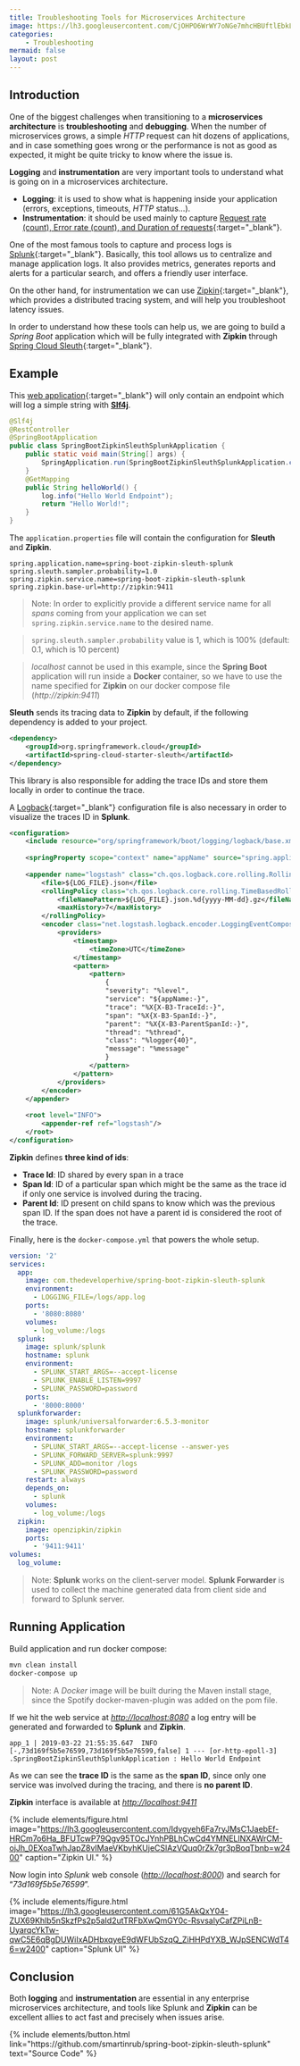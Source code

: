 ```yaml
---
title: Troubleshooting Tools for Microservices Architecture
image: https://lh3.googleusercontent.com/CjOHPO6WrWY7oNGe7mhcHBUftlEbkLppOK-xU9godBxsemdsI72V-DIACAMLddNjH28AGQTw2gEs3WHyV8woK6oG6Uh0KuT_QhRq5TfC3O2fMR3idA-D2QdOil-JUbGdyJbU6PVQhElRMRQ763IqkBXKxwqziXB1LE80V5idEztOEW3pmTt8DYPGUVe_I6USlJhk7_TvgRyhQ51GFQVoj6ZksQPuc235hXMQhbpeA65tq5Q6dXlt8ntYmuxoVVCKM1Oo32rZvYBH4LTo1CM8iuFMaWjw8NUVcwZ6bu5r3iNmkJ3DAQ5s81yAabpVSiWahobzY02yqLdJDmsz54SkmdCKlpk0ggAiAlufJXIiONz9JwU13AYx2yqe4UEpqASVrQ6IDyIsGOLJjVPTZDZaAlNSm9VFZUt3dqhq-CGmfYz-uHH1G83GxNGykkN4GoFnPIjKhOdn3Q9r-9E7s39kzsHMcKkpVHuAqb2wO0eCoDRIcT-fcZEtn3P2ijch_9FoR9hHC9oh9UsPdaeS7d4ehKBam0kQlx-PKs6_TFOR4uvkC_BBe_4kV6yKY3MvRYqmrwrZ7KPCF5X4hIZhPx0YlcJr75WdKFqYebnzgW9jOD-9lmBPmeHVoUjPkmdxdMELFObk2Wb7y4bBftT_LbDAJ3szgyfrumU6VnENAuHF7Xng7JgCDH4m5zKXSJmZ=w640-h426-no?authuser=0
categories:
    - Troubleshooting
mermaid: false
layout: post
---
```


## Introduction

One of the biggest challenges when transitioning to a **microservices architecture** is **troubleshooting** and **debugging**. When the number of microservices grows, a simple _HTTP_ request can hit dozens of applications, and in case something goes wrong or the performance is not as good as expected, it might be quite tricky to know where the issue is.

**Logging** and **instrumentation** are very important tools to understand what is going on in a microservices architecture.

- **Logging**: it is used to show what is happening inside your application (errors, exceptions, timeouts, _HTTP_ status…).
- **Instrumentation**: it should be used mainly to capture [Request rate (count), Error rate (count), and Duration of requests](https://grafana.com/blog/2018/08/02/the-red-method-how-to-instrument-your-services/){:target="_blank"}.

One of the most famous tools to capture and process logs is [Splunk](https://www.splunk.com/){:target="_blank"}. Basically, this tool allows us to centralize and manage application logs. It also provides metrics, generates reports and alerts for a particular search, and offers a friendly user interface.

On the other hand, for instrumentation we can use [Zipkin](https://zipkin.io/){:target="_blank"}, which provides a distributed tracing system, and will help you troubleshoot latency issues.

In order to understand how these tools can help us, we are going to build a _Spring Boot_ application which will be fully integrated with **Zipkin** through [Spring Cloud Sleuth](https://spring.io/projects/spring-cloud-sleuth){:target="_blank"}.

## Example

This [web application](https://github.com/smartinrub/spring-boot-zipkin-sleuth-splunk){:target="_blank"} will only contain an endpoint which will log a simple string with **[Slf4j](https://www.slf4j.org/)**.

```java
@Slf4j
@RestController
@SpringBootApplication
public class SpringBootZipkinSleuthSplunkApplication {
    public static void main(String[] args) {
        SpringApplication.run(SpringBootZipkinSleuthSplunkApplication.class, args);
    }
    @GetMapping
    public String helloWorld() {
        log.info("Hello World Endpoint");
        return "Hello World!";
    }
}
```

The `application.properties` file will contain the configuration for **Sleuth** and **Zipkin**.

```properties
spring.application.name=spring-boot-zipkin-sleuth-splunk
spring.sleuth.sampler.probability=1.0
spring.zipkin.service.name=spring-boot-zipkin-sleuth-splunk
spring.zipkin.base-url=http://zipkin:9411
```

> Note: In order to explicitly provide a different service name for all _spans_ coming from your application we can set `spring.zipkin.service.name` to the desired name.

> `spring.sleuth.sampler.probability` value is 1, which is 100% (default: 0.1, which is 10 percent)

> _localhost_ cannot be used in this example, since the **Spring Boot** application will run inside a **Docker** container, so we have to use the name specified for **Zipkin** on our docker compose file (_http://zipkin:9411_)

**Sleuth** sends its tracing data to **Zipkin** by default, if the following dependency is added to your project.

```xml
<dependency>
    <groupId>org.springframework.cloud</groupId>
    <artifactId>spring-cloud-starter-sleuth</artifactId>
</dependency>
```

This library is also responsible for adding the trace IDs and store them locally in order to continue the trace.

A [Logback](https://logback.qos.ch/){:target="_blank"} configuration file is also necessary in order to visualize the traces ID in **Splunk**.

```xml
<configuration>
    <include resource="org/springframework/boot/logging/logback/base.xml"/>
    ​
    <springProperty scope="context" name="appName" source="spring.application.name"/>
    ​
    <appender name="logstash" class="ch.qos.logback.core.rolling.RollingFileAppender">
        <file>${LOG_FILE}.json</file>
        <rollingPolicy class="ch.qos.logback.core.rolling.TimeBasedRollingPolicy">
            <fileNamePattern>${LOG_FILE}.json.%d{yyyy-MM-dd}.gz</fileNamePattern>
            <maxHistory>7</maxHistory>
        </rollingPolicy>
        <encoder class="net.logstash.logback.encoder.LoggingEventCompositeJsonEncoder">
            <providers>
                <timestamp>
                    <timeZone>UTC</timeZone>
                </timestamp>
                <pattern>
                    <pattern>
                        {
                        "severity": "%level",
                        "service": "${appName:-}",
                        "trace": "%X{X-B3-TraceId:-}",
                        "span": "%X{X-B3-SpanId:-}",
                        "parent": "%X{X-B3-ParentSpanId:-}",
                        "thread": "%thread",
                        "class": "%logger{40}",
                        "message": "%message"
                        }
                    </pattern>
                </pattern>
            </providers>
        </encoder>
    </appender>
    ​
    <root level="INFO">
        <appender-ref ref="logstash"/>
    </root>
</configuration>
```

**Zipkin** defines **three kind of ids**:

- **Trace Id**: ID shared by every span in a trace
- **Span Id**: ID of a particular span which might be the same as the trace id if only one service is involved during the tracing.
- **Parent Id**: ID present on child spans to know which was the previous span ID. If the span does not have a parent id is considered the root of the trace.

Finally, here is the `docker-compose.yml` that powers the whole setup.

```yaml
version: '2'
services:
  app:
    image: com.thedeveloperhive/spring-boot-zipkin-sleuth-splunk
    environment:
      - LOGGING_FILE=/logs/app.log
    ports:
      - '8080:8080'
    volumes:
      - log_volume:/logs
  splunk:
    image: splunk/splunk
    hostname: splunk
    environment:
      - SPLUNK_START_ARGS=--accept-license
      - SPLUNK_ENABLE_LISTEN=9997
      - SPLUNK_PASSWORD=password
    ports:
      - '8000:8000'
  splunkforwarder:
    image: splunk/universalforwarder:6.5.3-monitor
    hostname: splunkforwarder
    environment:
      - SPLUNK_START_ARGS=--accept-license --answer-yes
      - SPLUNK_FORWARD_SERVER=splunk:9997
      - SPLUNK_ADD=monitor /logs
      - SPLUNK_PASSWORD=password
    restart: always
    depends_on:
      - splunk
    volumes:
      - log_volume:/logs
  zipkin:
    image: openzipkin/zipkin
    ports:
      - '9411:9411'
volumes:
  log_volume:
```

> Note: **Splunk** works on the client-server model. **Splunk Forwarder** is used to collect the machine generated data from client side and forward to Splunk server.

## Running Application

Build application and run docker compose:

```bash
mvn clean install
docker-compose up
```

> Note: A _Docker_ image will be built during the Maven install stage, since the Spotify docker-maven-plugin was added on the pom file.

If we hit the web service at _[http://localhost:8080](http://localhost:8080)_ a log entry will be generated and forwarded to **Splunk** and **Zipkin**.

```
app_1 | 2019-03-22 21:55:35.647  INFO [-,73d169f5b5e76599,73d169f5b5e76599,false] 1 --- [or-http-epoll-3] .SpringBootZipkinSleuthSplunkApplication : Hello World Endpoint
```

As we can see the **trace ID** is the same as the **span ID**, since only one service was involved during the tracing, and there is **no parent ID**.

**Zipkin** interface is available at _[http://localhost:9411](http://localhost:9411)_

{% include elements/figure.html image="https://lh3.googleusercontent.com/Idvgyeh6Fa7ryJMsC1JaebEf-HRCm7o6Ha_BFUTcwP79Qgv95TOcJYnhPBLhCwCd4YMNELlNXAWrCM-ojJh_0EXoaTwhJapZ8vIMaeVKbyhKUjeCSlAzVQuq0rZk7gr3pBoqTbnb=w2400" caption="Zipkin UI." %}

Now login into _Splunk_ web console ([_http://localhost:8000_](http://localhost:8000)) and search for “_73d169f5b5e76599_”.

{% include elements/figure.html image="https://lh3.googleusercontent.com/61G5AkQxY04-ZUX69Khlb5nSkzfPs2p5aId2utTRFbXwQmGY0c-RsvsalyCafZPiLnB-UyarqcYkTw-qwC5E6qBgDUWiIxADHbxqyeE9dWFUbSzqQ_ZiHHPdYXB_WJpSENCWdT46=w2400" caption="Splunk UI" %}

## Conclusion

Both **logging** and **instrumentation** are essential in any enterprise microservices architecture, and tools like Splunk and **Zipkin** can be excellent allies to act fast and precisely when issues arise.

<p class="text-center">
{% include elements/button.html link="https://github.com/smartinrub/spring-boot-zipkin-sleuth-splunk" text="Source Code" %}
</p>
